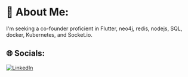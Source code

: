 # 💫 About Me:
I'm seeking a co-founder proficient in Flutter, neo4j, redis, nodejs, SQL, docker, Kubernetes, and Socket.io.


## 🌐 Socials:
[![LinkedIn](https://img.shields.io/badge/LinkedIn-%230077B5.svg?logo=linkedin&logoColor=white)](https://linkedin.com/in/linkedin.com/in/dasuja) 


